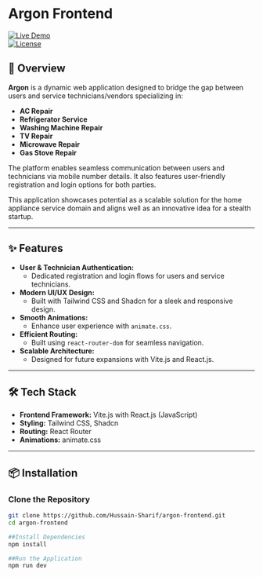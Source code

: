 # Argon Frontend  

[![Live Demo](https://img.shields.io/badge/Live-Demo-blue)](https://argon-frontend-azure.vercel.app/)  
[![License](https://img.shields.io/badge/License-MIT-green)](./LICENSE)  

## 🚀 Overview  
**Argon** is a dynamic web application designed to bridge the gap between users and service technicians/vendors specializing in:  

- **AC Repair**  
- **Refrigerator Service**  
- **Washing Machine Repair**  
- **TV Repair**  
- **Microwave Repair**  
- **Gas Stove Repair**  

The platform enables seamless communication between users and technicians via mobile number details. It also features user-friendly registration and login options for both parties.  

This application showcases potential as a scalable solution for the home appliance service domain and aligns well as an innovative idea for a stealth startup.  

---

## ✨ Features  
- **User & Technician Authentication:**  
  - Dedicated registration and login flows for users and service technicians.  
- **Modern UI/UX Design:**  
  - Built with Tailwind CSS and Shadcn for a sleek and responsive design.  
- **Smooth Animations:**  
  - Enhance user experience with `animate.css`.  
- **Efficient Routing:**  
  - Built using `react-router-dom` for seamless navigation.  
- **Scalable Architecture:**  
  - Designed for future expansions with Vite.js and React.js.  

---

## 🛠️ Tech Stack  
- **Frontend Framework:** Vite.js with React.js (JavaScript)  
- **Styling:** Tailwind CSS, Shadcn  
- **Routing:** React Router  
- **Animations:** animate.css  

---

## 📦 Installation  

### Clone the Repository  
```bash
git clone https://github.com/Hussain-Sharif/argon-frontend.git
cd argon-frontend

##Install Dependencies
npm install

##Run the Application
npm run dev


